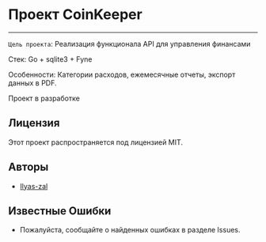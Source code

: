 Проект CoinKeeper
================


------------------------

`Цель проекта`: Реализация функционала API для управления финансами

Стек: Go + sqlite3 + Fyne

Особенности: Категории расходов, ежемесячные отчеты, экспорт данных в PDF.

Проект в разработке



Лицензия
----------

Этот проект распространяется под лицензией MIT.

Авторы
--------

*   [Ilyas-zal](https://github.com/ilyas-zal)


Известные Ошибки
-----------------

*   Пожалуйста, сообщайте о найденных ошибках в разделе Issues.


